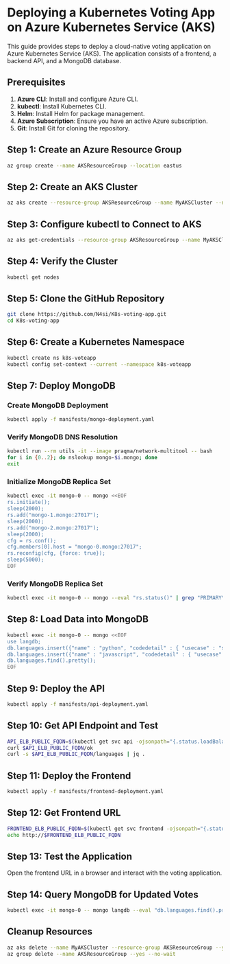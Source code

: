 # Deploying a Kubernetes Voting App on Azure Kubernetes Service (AKS)

This guide provides steps to deploy a cloud-native voting application on Azure Kubernetes Service (AKS). The application consists of a frontend, a backend API, and a MongoDB database.

## Prerequisites

1. **Azure CLI**: Install and configure Azure CLI.
2. **kubectl**: Install Kubernetes CLI.
3. **Helm**: Install Helm for package management.
4. **Azure Subscription**: Ensure you have an active Azure subscription.
5. **Git**: Install Git for cloning the repository.

## Step 1: Create an Azure Resource Group

```sh
az group create --name AKSResourceGroup --location eastus
```

## Step 2: Create an AKS Cluster

```sh
az aks create --resource-group AKSResourceGroup --name MyAKSCluster --node-count 2 --node-vm-size Standard_D2s_v3 --enable-addons monitoring --generate-ssh-keys
```

## Step 3: Configure kubectl to Connect to AKS

```sh
az aks get-credentials --resource-group AKSResourceGroup --name MyAKSCluster
```

## Step 4: Verify the Cluster

```sh
kubectl get nodes
```

## Step 5: Clone the GitHub Repository

```sh
git clone https://github.com/N4si/K8s-voting-app.git
cd K8s-voting-app
```

## Step 6: Create a Kubernetes Namespace

```sh
kubectl create ns k8s-voteapp
kubectl config set-context --current --namespace k8s-voteapp
```

## Step 7: Deploy MongoDB

### Create MongoDB Deployment

```sh
kubectl apply -f manifests/mongo-deployment.yaml
```

### Verify MongoDB DNS Resolution

```sh
kubectl run --rm utils -it --image praqma/network-multitool -- bash
for i in {0..2}; do nslookup mongo-$i.mongo; done
exit
```

### Initialize MongoDB Replica Set

```sh
kubectl exec -it mongo-0 -- mongo <<EOF
rs.initiate();
sleep(2000);
rs.add("mongo-1.mongo:27017");
sleep(2000);
rs.add("mongo-2.mongo:27017");
sleep(2000);
cfg = rs.conf();
cfg.members[0].host = "mongo-0.mongo:27017";
rs.reconfig(cfg, {force: true});
sleep(5000);
EOF
```

### Verify MongoDB Replica Set

```sh
kubectl exec -it mongo-0 -- mongo --eval "rs.status()" | grep "PRIMARY\|SECONDARY"
```

## Step 8: Load Data into MongoDB

```sh
kubectl exec -it mongo-0 -- mongo <<EOF
use langdb;
db.languages.insert({"name" : "python", "codedetail" : { "usecase" : "system, web, server-side", "rank" : 3, "script" : false, "homepage" : "https://www.python.org/", "download" : "https://www.python.org/downloads/", "votes" : 0}});
db.languages.insert({"name" : "javascript", "codedetail" : { "usecase" : "web, client-side", "rank" : 7, "script" : false, "homepage" : "https://en.wikipedia.org/wiki/JavaScript", "download" : "n/a", "votes" : 0}});
db.languages.find().pretty();
EOF
```

## Step 9: Deploy the API

```sh
kubectl apply -f manifests/api-deployment.yaml
```

## Step 10: Get API Endpoint and Test

```sh
API_ELB_PUBLIC_FQDN=$(kubectl get svc api -ojsonpath="{.status.loadBalancer.ingress[0].hostname}")
curl $API_ELB_PUBLIC_FQDN/ok
curl -s $API_ELB_PUBLIC_FQDN/languages | jq .
```

## Step 11: Deploy the Frontend

```sh
kubectl apply -f manifests/frontend-deployment.yaml
```

## Step 12: Get Frontend URL

```sh
FRONTEND_ELB_PUBLIC_FQDN=$(kubectl get svc frontend -ojsonpath="{.status.loadBalancer.ingress[0].hostname}")
echo http://$FRONTEND_ELB_PUBLIC_FQDN
```

## Step 13: Test the Application

Open the frontend URL in a browser and interact with the voting application.

## Step 14: Query MongoDB for Updated Votes

```sh
kubectl exec -it mongo-0 -- mongo langdb --eval "db.languages.find().pretty()"
```

## Cleanup Resources

```sh
az aks delete --name MyAKSCluster --resource-group AKSResourceGroup --yes --no-wait
az group delete --name AKSResourceGroup --yes --no-wait
```

